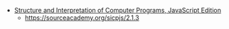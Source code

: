 
* [Structure and Interpretation of Computer Programs, JavaScript Edition ](https://sourceacademy.org/sicpjs/)
    * https://sourceacademy.org/sicpjs/2.1.3